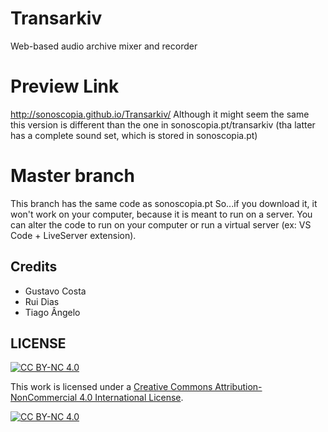 # Transarkiv
Web-based audio archive mixer and recorder

# Preview Link
http://sonoscopia.github.io/Transarkiv/ 
Although it might seem the same this version is different than the one in sonoscopia.pt/transarkiv (tha latter has a complete sound set, which is stored in sonoscopia.pt)

# Master branch
This branch has the same code as sonoscopia.pt
So...if you download it, it won't work on your computer, because it is meant to run on a server. You can alter the code to run on your computer or run a virtual server (ex: VS Code + LiveServer extension). 

## Credits
- Gustavo Costa
- Rui Dias
- Tiago Ângelo

## LICENSE
[![CC BY-NC 4.0][cc-by-nc-shield]][cc-by-nc]

This work is licensed under a
[Creative Commons Attribution-NonCommercial 4.0 International License][cc-by-nc].

[![CC BY-NC 4.0][cc-by-nc-image]][cc-by-nc]

[cc-by-nc]: https://creativecommons.org/licenses/by-nc/4.0/
[cc-by-nc-image]: https://licensebuttons.net/l/by-nc/4.0/88x31.png
[cc-by-nc-shield]: https://img.shields.io/badge/License-CC%20BY--NC%204.0-lightgrey.svg
